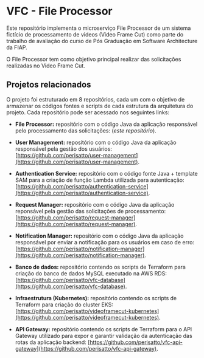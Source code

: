 # VFC - File Processor

Este repositório implementa o microserviço File Processor de um sistema fictício de processamento de videos (Video Frame Cut) como parte do trabalho de avaliação do curso de Pós Graduação em Software Architecture da FIAP.

O File Processor tem como objetivo principal realizar das solicitações realizadas no Video Frame Cut.

## Projetos relacionados

O projeto foi estruturado em 8 repositórios, cada um com o objetivo de armazenar os códigos fontes e scripts de cada estrutura da arquitetura do projeto. Cada repositório pode ser acessado nos seguintes links:
* **File Processor:** repositório com o código Java da aplicação responsável pelo processamento das solicitações: (*este repositório*).
* **User Management:** repositório com o código Java da aplicação responsável pela gestão dos usuários: [https://github.com/perisatto/user-management](https://github.com/perisatto/user-management).
* **Authentication Service:** repositório com o código fonte Java + template SAM para a criação de função Lambda utilizada para autenticação: [https://github.com/perisatto/authentication-service](https://github.com/perisatto/authentication-service).
* **Request Manager:** repositório com o código Java da aplicação reponsável pela gestão das solicitações de processamento: [https://github.com/perisatto/request-manager](https://github.com/perisatto/request-manager).
* **Notification Manager:** repositório com o código Java da aplicação responsável por enviar a notificação para os usuários em caso de erro: [https://github.com/perisatto/notification-manager](https://github.com/perisatto/notification-manager).

* **Banco de dados:** repositório contendo os scripts de Terraform para criação do banco de dados MySQL executado na AWS RDS: [https://github.com/perisatto/vfc-database](https://github.com/perisatto/vfc-database).
* **Infraestrutura (Kubernetes):** repositório contendo os scripts de Terraform para criação do cluster EKS: [https://github.com/perisatto/videoframecut-kubernetes](https://github.com/perisatto/videoframecut-kubernetes).
* **API Gateway:** repositório contendo os scripts de Terraform para o API Gateway utilizado para expor e garantir validação da autenticação das rotas da aplicação backend: [https://github.com/perisatto/vfc-api-gateway](https://github.com/perisatto/vfc-api-gateway).
